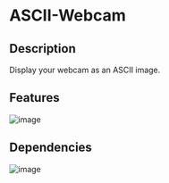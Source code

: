 # ASCII-Webcam

## Description
Display your webcam as an ASCII image.

## Features
![image](https://user-images.githubusercontent.com/66129931/155897424-201d0bb9-51d2-4ae5-bd18-d30dabcc9d54.png)

## Dependencies
![image](https://user-images.githubusercontent.com/66129931/155897345-9610d3f4-41f1-499d-a8a2-3c276f4b4d7b.png)
